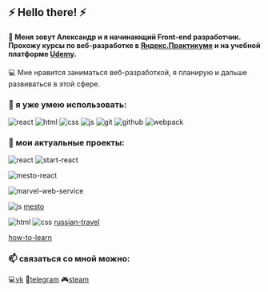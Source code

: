 ## ⚡ Hello there! ⚡

#### 💬 Меня зовут Александр и я начинающий Front-end разработчик. Прохожу курсы по веб-разработке в [Яндекс.Практикуме](https://practicum.yandex.ru/web/) и на учебной платформе [Udemy](https://www.udemy.com/course/javascript_full/). 
💻 Мне нравится заниматься веб-разработкой, я планирую и дальше развиваться в этой сфере.

### 🌱 я уже умею использовать: 
![react](https://camo.githubusercontent.com/5df3b4279124d6f6833767267c74bec56682d2eb000e4e7cd2b242f82c71dc3a/68747470733a2f2f696d672e736869656c64732e696f2f62616467652f72656163742d3030303f267374796c653d666f722d7468652d6261646765266c6f676f3d7265616374266c6f676f436f6c6f723d253233363144414642)
![html](https://camo.githubusercontent.com/a82cf853f29a42163e2673bdff02cdaf5169f3cb89c2c84a2d76c72078d5da5c/68747470733a2f2f696d672e736869656c64732e696f2f62616467652f68746d6c352d3030303f267374796c653d666f722d7468652d6261646765266c6f676f3d68746d6c35266c6f676f436f6c6f723d253233453334463236)
![css](https://camo.githubusercontent.com/5ad7ef508f764ad279541115024d1a5159dd498ea1385a09a48b29052a4efbfc/68747470733a2f2f696d672e736869656c64732e696f2f62616467652f637373332d3030303f267374796c653d666f722d7468652d6261646765266c6f676f3d63737333266c6f676f436f6c6f723d253233313537324236)
![js](https://camo.githubusercontent.com/6a3c17a3b7312cdcf93db186c4c49d1c84d67c17c3a2e9227bf7e082a48ec217/68747470733a2f2f696d672e736869656c64732e696f2f62616467652f6a6176617363726970742d3030303f267374796c653d666f722d7468652d6261646765266c6f676f3d6a617661736372697074266c6f676f436f6c6f723d253233463744463145)
![git](https://camo.githubusercontent.com/e0c50004774de1053074f8df53ee7c46d81aaecd60e7ada890cf8ba1ce10adbe/68747470733a2f2f696d672e736869656c64732e696f2f62616467652f6769742d3030303f267374796c653d666f722d7468652d6261646765266c6f676f3d676974266c6f676f436f6c6f723d253233463035303333)
![github](https://camo.githubusercontent.com/0c8991d60e4d801ef3f57d54b467c0f7f821f372b4c9203fa0fc07b2d879f653/68747470733a2f2f696d672e736869656c64732e696f2f62616467652f6769746875622d3030303f7374796c653d666f722d7468652d6261646765266c6f676f3d676974687562266c6f676f436f6c6f723d7768697465)
![webpack](https://camo.githubusercontent.com/cec2e6fec6f1e188110e0e3e88f506b4498aac8343cf297117a3aa34354abde1/68747470733a2f2f696d672e736869656c64732e696f2f62616467652f7765627061636b2d3030303f267374796c653d666f722d7468652d6261646765266c6f676f3d7765627061636b266c6f676f436f6c6f723d253233384444364639)

### 🔭 мои актуальные проекты: 
![react](https://camo.githubusercontent.com/5df3b4279124d6f6833767267c74bec56682d2eb000e4e7cd2b242f82c71dc3a/68747470733a2f2f696d672e736869656c64732e696f2f62616467652f72656163742d3030303f267374796c653d666f722d7468652d6261646765266c6f676f3d7265616374266c6f676f436f6c6f723d253233363144414642)
![start-react](https://borodinalexandr.github.io/start-react/)

![mesto-react](https://borodinalexandr.github.io/mesto-react/)

![marvel-web-service](https://borodinalexandr.github.io/marvel-web-service/)

![js](https://camo.githubusercontent.com/6a3c17a3b7312cdcf93db186c4c49d1c84d67c17c3a2e9227bf7e082a48ec217/68747470733a2f2f696d672e736869656c64732e696f2f62616467652f6a6176617363726970742d3030303f267374796c653d666f722d7468652d6261646765266c6f676f3d6a617661736372697074266c6f676f436f6c6f723d253233463744463145)
[mesto](https://borodinalexandr.github.io/mesto/)

![html](https://camo.githubusercontent.com/a82cf853f29a42163e2673bdff02cdaf5169f3cb89c2c84a2d76c72078d5da5c/68747470733a2f2f696d672e736869656c64732e696f2f62616467652f68746d6c352d3030303f267374796c653d666f722d7468652d6261646765266c6f676f3d68746d6c35266c6f676f436f6c6f723d253233453334463236) ![css](https://camo.githubusercontent.com/5ad7ef508f764ad279541115024d1a5159dd498ea1385a09a48b29052a4efbfc/68747470733a2f2f696d672e736869656c64732e696f2f62616467652f637373332d3030303f267374796c653d666f722d7468652d6261646765266c6f676f3d63737333266c6f676f436f6c6f723d253233313537324236)
[russian-travel](https://borodinalexandr.github.io/russian-travel/)

[how-to-learn](https://borodinalexandr.github.io/how-to-learn/)


### 📫 связаться со мной можно:
:computer:[vk](https://vk.com/id10143400)     :iphone:[telegram](https://t.me/albanskiyvoyn)     :video_game:[steam](https://steamcommunity.com/profiles/76561198019463853/)
<!--
**BorodinAlexandr/BorodinAlexandr** is a ✨ _special_ ✨ repository because its `README.md` (this file) appears on your GitHub profile.

Here are some ideas to get you started:

- 🔭 I’m currently working on ...
- 🌱 I’m currently learning ...
- 👯 I’m looking to collaborate on ...
- 🤔 I’m looking for help with ...
- 💬 Ask me about ...
- 📫 How to reach me: ...
- 😄 Pronouns: ...
- ⚡ Fun fact: ...
-->
